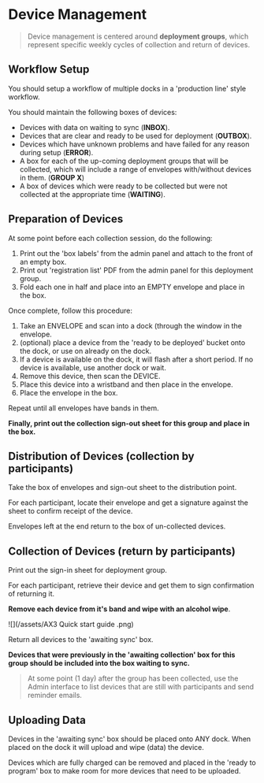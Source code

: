 # Device Management

> Device management is centered around **deployment groups**, which represent specific weekly cycles of collection and return of devices.

## Workflow Setup

You should setup a workflow of multiple docks in a 'production line' style workflow.

You should maintain the following boxes of devices:

* Devices with data on waiting to sync \(**INBOX**\).
* Devices that are clear and ready to be used for deployment \(**OUTBOX**\).
* Devices which have unknown problems and have failed for any reason during setup \(**ERROR**\).
* A box for each of the up-coming deployment groups that will be collected, which will include a range of envelopes with/without devices in them. \(**GROUP X**\)
* A box of devices which were ready to be collected but were not collected at the appropriate time \(**WAITING**\).

## Preparation of Devices

At some point before each collection session, do the following:

1. Print out the 'box labels' from the admin panel and attach to the front of an empty box.
2. Print out 'registration list' PDF from the admin panel for this deployment group.
3. Fold each one in half and place into an EMPTY envelope and place in the box.

Once complete, follow this procedure:

1. Take an ENVELOPE and scan into a dock \(through the window in the envelope.
2. \(optional\) place a device from the 'ready to be deployed' bucket onto the dock, or use on already on the dock.
3. If a device is available on the dock, it will flash after a short period. If no device is available, use another dock or wait.
4. Remove this device, then scan the DEVICE.
5. Place this device into a wristband and then place in the envelope.
6. Place the envelope in the box.

Repeat until all envelopes have bands in them.

**Finally, print out the collection sign-out sheet for this group and place in the box.**

## Distribution of Devices \(collection by participants\)

Take the box of envelopes and sign-out sheet to the distribution point.

For each participant, locate their envelope and get a signature against the sheet to confirm receipt of the device.

Envelopes left at the end return to the box of un-collected devices.

## Collection of Devices \(return by participants\)

Print out the sign-in sheet for deployment group.

For each participant, retrieve their device and get them to sign confirmation of returning it.

**Remove each device from it's band and wipe with an alcohol wipe**.

![](/assets/AX3 Quick start guide .png)

Return all devices to the 'awaiting sync' box.

**Devices that were previously in the 'awaiting collection' box for this group should be included into the box waiting to sync.**

> At some point \(1 day\) after the group has been collected, use the Admin interface to list devices that are still with participants and send reminder emails.

## Uploading Data

Devices in the 'awaiting sync' box should be placed onto ANY dock. When placed on the dock it will upload and wipe \(data\) the device.

Devices which are fully charged can be removed and placed in the 'ready to program' box to make room for more devices that need to be uploaded.

